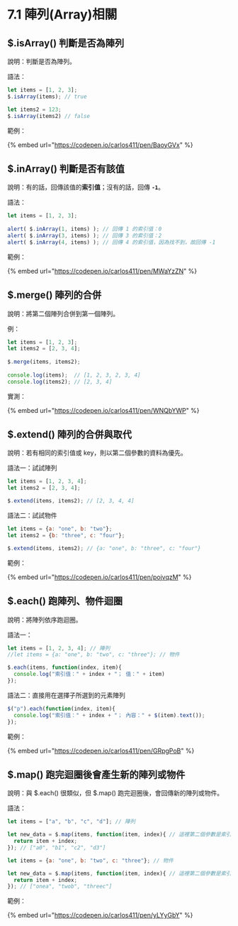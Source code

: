 # 7.1 陣列(Array)相關

## $.isArray() 判斷是否為陣列

說明：判斷是否為陣列。

語法：

```javascript
let items = [1, 2, 3];
$.isArray(items); // true

let items2 = 123;
$.isArray(items2) // false
```



範例：

{% embed url="https://codepen.io/carlos411/pen/BaoyGVx" %}



## $.inArray() 判斷是否有該值

說明：有的話，回傳該值的**索引值**；沒有的話，回傳 **`-1`**。

語法：

```javascript
let items = [1, 2, 3];
  
alert( $.inArray(1, items) ); // 回傳 1 的索引值：0
alert( $.inArray(3, items) ); // 回傳 3 的索引值：2
alert( $.inArray(4, items) ); // 回傳 4 的索引值，因為找不到，故回傳 -1
```



範例：

{% embed url="https://codepen.io/carlos411/pen/MWaYzZN" %}



## $.merge() 陣列的合併

說明：將第二個陣列合併到第一個陣列。

例：

```javascript
let items = [1, 2, 3];
let items2 = [2, 3, 4];
  
$.merge(items, items2);
  
console.log(items);  // [1, 2, 3, 2, 3, 4]
console.log(items2); // [2, 3, 4]
```

實測：

{% embed url="https://codepen.io/carlos411/pen/WNQbYWP" %}



## $.extend() 陣列的合併與取代

說明：若有相同的索引值或 key，則以第二個參數的資料為優先。

語法一：試試陣列

```javascript
let items = [1, 2, 3, 4];
let items2 = [2, 3, 4];

$.extend(items, items2); // [2, 3, 4, 4]
```

語法二：試試物件

```javascript
let items = {a: "one", b: "two"};
let items2 = {b: "three", c: "four"};

$.extend(items, items2); // {a: "one", b: "three", c: "four"}
```



範例：

{% embed url="https://codepen.io/carlos411/pen/pojvqzM" %}



## $.each() 跑陣列、物件迴圈

說明：將陣列依序跑迴圈。

語法一：

```javascript
let items = [1, 2, 3, 4]; // 陣列
//let items = {a: "one", b: "two", c: "three"}; // 物件

$.each(items, function(index, item){
  console.log("索引值：" + index + "； 值：" + item)
});
```

語法二：直接用在選擇子所選到的元素陣列

```javascript
$("p").each(function(index, item){
  console.log("索引值：" + index + "； 內容：" + $(item).text());
});
```



範例：

{% embed url="https://codepen.io/carlos411/pen/GRpgPoB" %}



## $.map() 跑完迴圈後會產生新的陣列或物件

說明：與 $.each() 很類似，但 $.map() 跑完迴圈後，會回傳新的陣列或物件。

語法：

```javascript
let items = ["a", "b", "c", "d"]; // 陣列

let new_data = $.map(items, function(item, index){ // 這裡第二個參數是索引值
  return item + index;
}); // ["a0", "b1", "c2", "d3"]
```

```javascript
let items = {a: "one", b: "two", c: "three"}; // 物件

let new_data = $.map(items, function(item, index){ // 這裡第二個參數是索引值
  return item + index;
}); // ["onea", "twob", "threec"]
```

範例：

{% embed url="https://codepen.io/carlos411/pen/yLYyGbY" %}

